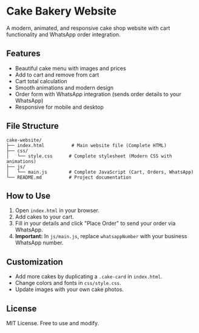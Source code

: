 # Cake Bakery Website

A modern, animated, and responsive cake shop website with cart functionality and WhatsApp order integration.

## Features
- Beautiful cake menu with images and prices
- Add to cart and remove from cart
- Cart total calculation
- Smooth animations and modern design
- Order form with WhatsApp integration (sends order details to your WhatsApp)
- Responsive for mobile and desktop

## File Structure
```
cake-website/
├── index.html          # Main website file (Complete HTML)
├── css/
│   └── style.css      # Complete stylesheet (Modern CSS with animations)
├── js/
│   └── main.js        # Complete JavaScript (Cart, Orders, WhatsApp)
└── README.md          # Project documentation
```

## How to Use
1. Open `index.html` in your browser.
2. Add cakes to your cart.
3. Fill in your details and click "Place Order" to send your order via WhatsApp.
4. **Important:** In `js/main.js`, replace `whatsappNumber` with your business WhatsApp number.

## Customization
- Add more cakes by duplicating a `.cake-card` in `index.html`.
- Change colors and fonts in `css/style.css`.
- Update images with your own cake photos.

## License
MIT License. Free to use and modify.
